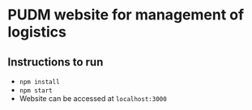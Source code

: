 # PUDM website for management of logistics

## Instructions to run
  - `npm install`
  - `npm start` 
  -  Website can be accessed at `localhost:3000`